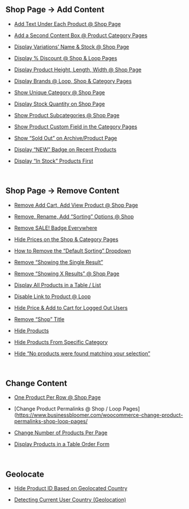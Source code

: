 ## Shop Page -> Add Content

* [Add Text Under Each Product @ Shop Page](https://businessbloomer.com/woocommerce-add-text-product-shop-page-loop/)

* [Add a Second Content Box @ Product Category Pages](https://businessbloomer.com/woocommerce-add-a-second-content-box-product-category-pages/)

* [Display Variations’ Name & Stock @ Shop Page](https://businessbloomer.com/woocommerce-display-variations-name-stock-shop-page/)

* [Display % Discount @ Shop & Loop Pages](https://businessbloomer.com/woocommerce-display-discount-shop-loop-pages/)

* [Display Product Height, Length, Width @ Shop Page](https://businessbloomer.com/woocommerce-display-product-height-length-width-shop-page/)

* [Display Brands @ Loop, Shop & Category Pages](https://businessbloomer.com/woocommerce-brands-display-brands-loop-shop-category-pages/)

* [Show Unique Category @ Shop Page](https://businessbloomer.com/woocommerce-show-unique-category-shop-page/)

* [Display Stock Quantity on Shop Page](https://businessbloomer.com/woocommerce-add-stock-quantity-on-shop-page/)

* [Show Product Subcategories @ Shop Page](https://businessbloomer.com/woocommerce-show-product-subcategories/)

* [Show Product Custom Field in the Category Pages](https://businessbloomer.com/woocommerce-show-product-custom-field-in-the-category-pages/)

* [Show “Sold Out” on Archive/Product Page](https://businessbloomer.com/woocommerce-show-sold-archiveproduct-page/)

* [Display “NEW” Badge on Recent Products](https://businessbloomer.com/woocommerce-new-badge-recent-products/)

* [Display “In Stock” Products First](https://www.businessbloomer.com/woocommerce-show-in-stock-products-first-shop/)



<br/>

## Shop Page -> Remove Content

* [Remove Add Cart, Add View Product @ Shop Page](https://businessbloomer.com/woocommerce-remove-add-cart-add-view-product-loop/)

* [Remove, Rename, Add “Sorting” Options @ Shop](https://businessbloomer.com/woocommerce-remove-rename-add-default-sorting-options-shop/)

* [Remove SALE! Badge Everywhere](https://businessbloomer.com/woocommerce-remove-sale-badge-everywhere/)

* [Hide Prices on the Shop & Category Pages](https://businessbloomer.com/woocommerce-hide-prices-shop-category-pages/)

* [How to Remove the “Default Sorting” Dropdown](https://businessbloomer.com/woocommerce-remove-default-sorting-dropdown/)

* [Remove “Showing the Single Result”](https://businessbloomer.com/woocommerce-remove-showing-single-result/)

* [Remove “Showing X Results” @ Shop Page](https://www.businessbloomer.com/woocommerce-remove-showing-single-result/)

* [Display All Products in a Table / List](https://businessbloomer.com/woocommerce-display-products-table/)

* [Disable Link to Product @ Loop](https://businessbloomer.com/woocommerce-disable-link-to-product-loop/)

* [Hide Price & Add to Cart for Logged Out Users](https://businessbloomer.com/woocommerce-hide-price-add-cart-logged-users/)

* [Remove “Shop” Title](https://www.businessbloomer.com/woocommerce-remove-shop-title-woocommerce-shop-page/)

* [Hide Products](https://www.businessbloomer.com/woocommerce-remove-loop-shop-page/)

* [Hide Products From Specific Category](https://www.businessbloomer.com/woocommerce-remove-specific-category-shop-loop/)

* [Hide “No products were found matching your selection”](https://www.businessbloomer.com/woocommerce-hide-no-products-were-found-matching-your-selection/)

<br/>


## Change Content
* [One Product Per Row @ Shop Page](https://www.businessbloomer.com/woocommerce-one-product-per-row-shop-page/)

* [Change Product Permalinks @ Shop / Loop Pages](https://www.businessbloomer.com/woocommerce-change-product-permalinks-shop-loop-pages/

* [Change Number of Products Per Page](https://www.businessbloomer.com/woocommerce-show-number-products-shop-page/)

* [Display Products in a Table Order Form](https://www.businessbloomer.com/woocommerce-display-products-table/)


<br/>

## Geolocate

* [Hide Product ID Based on Geolocated Country](https://www.businessbloomer.com/woocommerce-hide-product-based-on-ip-address-geolocation/)

* [Detecting Current User Country (Geolocation)](https://www.businessbloomer.com/woocommerce-detecting-current-user-country-geolocation/)


